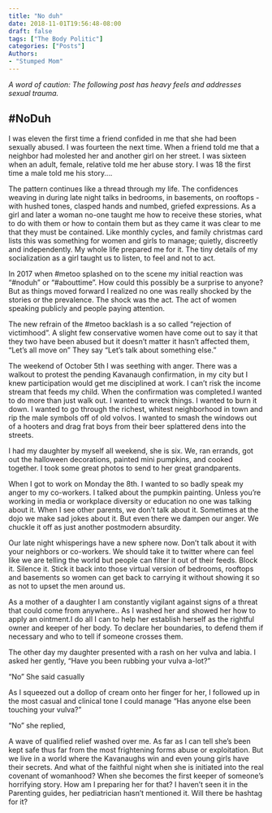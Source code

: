```yaml
---
title: "No duh"
date: 2018-11-01T19:56:48-08:00
draft: false
tags: ["The Body Politic"]
categories: ["Posts"]
Authors:
- "Stumped Mom"
---
```


_A word of caution: The following post has heavy feels and addresses sexual trauma._

## #NoDuh

I was eleven the first time a friend confided in me that she had been sexually abused.
I was fourteen the next time. When a friend told me that a neighbor had molested her and another girl on her street. I was sixteen when an adult, female, relative told me her abuse story.
I was 18 the first time a male told me his story….

The pattern continues like a thread through my life. The confidences weaving in during late night talks in bedrooms, in basements, on rooftops - with hushed tones, clasped hands and numbed, griefed expressions. As a girl and later a woman no-one taught me how to receive these stories, what to do with them or how to contain them but as they came it was clear to me that they must be contained. Like monthly cycles, and family christmas card lists this was something for women and girls to manage; quietly, discreetly and independently. My whole life prepared me for it. The tiny details of my socialization as a girl taught us to listen, to feel and not to act. 

In 2017 when #metoo splashed on to the scene my initial reaction was “#noduh” or “#abouttime”. How could this possibly be a surprise to anyone? But as things moved forward I realized no one was really shocked by the stories or the prevalence. The shock was the act. The act of women speaking publicly and people paying attention. 

The new refrain of the #metoo backlash is a so called “rejection of victimhood”. A slight few conservative women have come out to say it that they two have been abused but it doesn’t matter it hasn’t affected them, “Let’s all move on” They say “Let’s talk about something else.” 

The weekend of October 5th I was seething with anger. There was a walkout to protest the pending Kavanaugh confirmation, in my city but I knew participation would get me disciplined at work. I can’t risk the income stream that feeds my child. When the confirmation was completed.I wanted to do more than just walk out. I wanted to wreck things. I wanted to burn it down. I wanted to go through the richest, whitest neighborhood in town and rip the male symbols off of old volvos. I wanted to smash the windows out of a hooters and drag frat boys from their beer splattered dens into the streets. 

I had my daughter by myself all weekend, she is six.  We, ran errands, got out the halloween decorations, painted mini pumpkins, and cooked together. I took some great photos to send to her great grandparents.

When I got to work on Monday the 8th. I wanted to so badly speak my anger to my co-workers. I talked about the pumpkin painting.  Unless you’re working in media or workplace diversity or education no one was talking about it.  When I see other parents, we don’t talk about it. Sometimes at the dojo we make sad jokes about it. But even there we dampen our anger.  We chuckle it off as just another postmodern absurdity. 

Our late night whisperings have a new sphere now. Don’t talk about it with your neighbors or co-workers. We should take it to twitter where can feel like we are telling the world but people can filter it out of their feeds. Block it. Silence it. Stick it back into those virtual version of bedrooms, rooftops and basements so women can get back to carrying it without showing it so as not to upset the men around us. 

As a mother of a daughter I am constantly vigilant against signs of a threat that could come from anywhere.. As I washed her and showed her how to apply an ointment.I do all I can to help her establish herself as the rightful owner and keeper of her body. To declare her boundaries, to defend them if necessary and who to tell if someone crosses them.

 The other day my daughter presented with a rash on her vulva and labia. I asked her gently, “Have you been rubbing your vulva a-lot?” 

“No” She said casually 

As I squeezed out a dollop of cream onto her finger for her, I followed up in the most casual and clinical tone I could manage “Has anyone else been touching your vulva?” 

“No” she replied, 

A wave of qualified relief washed over me. As far as I can tell she’s been kept safe thus far from the most frightening forms abuse or exploitation. But we live in a world where the Kavanaughs win and even young girls have their secrets. And what of the faithful night when she is initiated into the real covenant of womanhood? When she becomes the first keeper of someone’s horrifying story. How am I preparing her for that? I haven’t seen it in the Parenting guides, her pediatrician hasn’t mentioned it. Will there be hashtag for it? 
